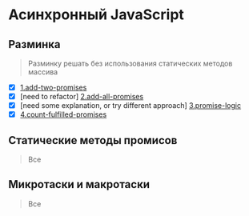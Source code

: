 # Асинхронный JavaScript

## Разминка
> Разминку решать без использования статических методов массива

- [x] [1.add-two-promises](1.add-two-promises.js)
- [x] [need to refactor] [2.add-all-promises](2.add-all-promises.js)
- [x] [need some explanation, or try different approach] [3.promise-logic](3.promise-logic.js)
- [x] [4.count-fulfilled-promises](4.count-fulfilled-promises.js)

## Статические методы промисов
> Все

## Микротаски и макротаски
> Все